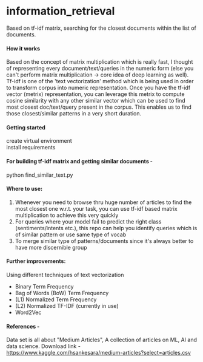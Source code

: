 # information_retrieval
Based on tf-idf matrix, searching for the closest documents within the list of documents.

#### How it works
Based on the concept of matrix multiplication which is really fast, I thought of representing every document/text/queries in the numeric form (else you can't perform matrix multiplication -> core idea of deep learning as well). Tf-idf is one of the 'text vectorization' method which is being used in order to transform corpus into numeric representation. Once you have the tf-idf vector (metrix) representation, you can leverage this metrix to compute cosine similarity with any other similar vector which can be used to find most closest doc/text/query present in the corpus. This enables us to find those closest/similar patterns in a very short duration.


#### Getting started
create virtual environment<br>
install requirements

#### For building tf-idf matrix and getting similar documents - 
python find_similar_text.py

#### Where to use:
1) Whenever you need to browse thru huge number of articles to find the most closest one w.r.t. your task, you can use tf-idf based matrix multiplication to achieve this very quickly
2) For queries where your model fail to predict the right class (sentiments/intents etc.), this repo can help you identify queries which is of similar pattern or use same type of vocab
3) To merge similar type of patterns/documents since it's always better to have more discernible group

#### Further improvements:
Using different techniques of text vectorization 
- Binary Term Frequency
- Bag of Words (BoW) Term Frequency
- (L1) Normalized Term Frequency
- (L2) Normalized TF-IDF (currently in use)
- Word2Vec

#### References - 
Data set is all about "Medium Articles", A collection of articles on ML, AI and data science. Download link - https://www.kaggle.com/hsankesara/medium-articles?select=articles.csv

